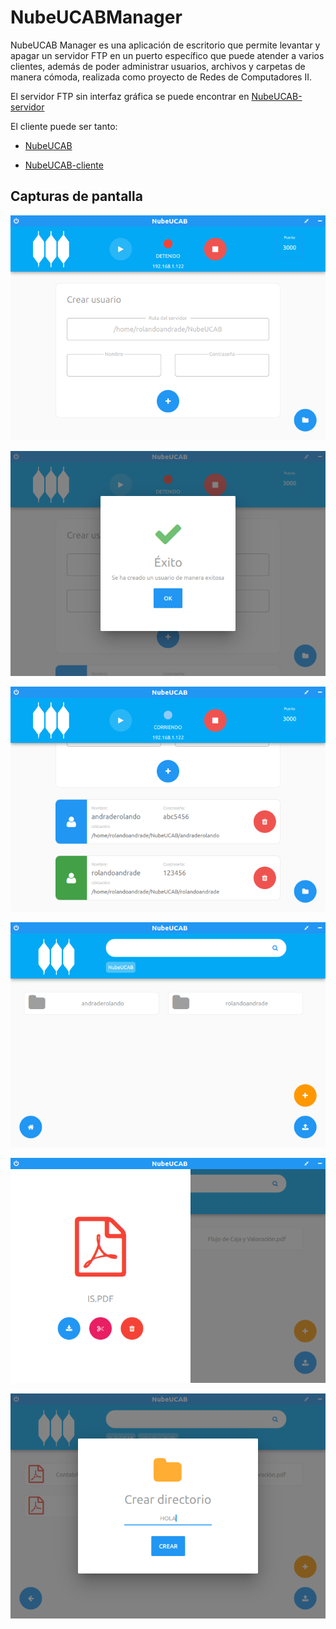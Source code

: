 # NubeUCABManager

NubeUCAB Manager es una aplicación de escritorio que permite levantar y apagar un servidor FTP en un puerto específico que puede atender a varios clientes, además de poder administrar usuarios, archivos y carpetas de manera cómoda, realizada como proyecto de Redes de Computadores II.

El servidor FTP sin interfaz gráfica se puede encontrar en [NubeUCAB-servidor](https://github.com/RolandoAndrade/NubeUCAB-servidor)

El cliente puede ser tanto:

- [NubeUCAB](https://github.com/RolandoAndrade/NubeUCAB)

- [NubeUCAB-cliente](https://github.com/RolandoAndrade/NubeUCAB-cliente)

## Capturas de pantalla

![Captura 1](./screens/img1.png)

![Captura 2](./screens/img2.png)

![Captura 3](./screens/img3.png)

![Captura 4](./screens/img4.png)

![Captura 5](./screens/img5.png)

![Captura 6](./screens/img6.png)
